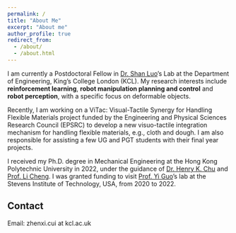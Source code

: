 ```yaml
---
permalink: /
title: "About Me"
excerpt: "About me"
author_profile: true
redirect_from: 
  - /about/
  - /about.html
---
```


I am currently a Postdoctoral Fellow in [Dr. Shan Luo](https://shanluo.github.io/)’s Lab at the Department of Engineering, King’s College London (KCL). My research interests include **reinforcement learning**, **robot manipulation planning and control** and **robot perception**, with a specific focus on deformable objects.

Recently, I am working on a ViTac: Visual-Tactile Synergy for Handling Flexible Materials project funded by the Engineering and Physical Sciences Research Council (EPSRC) to develop a new visuo-tactile integration mechanism for handling flexible materials, e.g., cloth and dough. I am also responsible for assisting a few UG and PGT students with their final year projects.

I received my Ph.D. degree in Mechanical Engineering at the Hong Kong Polytechnic University in 2022, under the guidance of [Dr. Henry K. Chu](https://henrychulab.github.io/) and [Prof. Li Cheng](https://www.polyu.edu.hk/researchgrp/chengli/). I was granted funding to visit [Prof. Yi Guo](https://personal.stevens.edu/~yguo1/)’s lab at the Stevens Institute of Technology, USA, from 2020 to 2022.

## Contact
Email: zhenxi.cui at kcl.ac.uk

